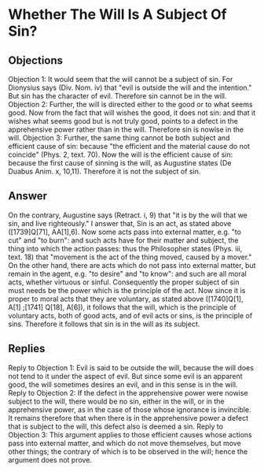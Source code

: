 # Whether The Will Is A Subject Of Sin?
## Objections
Objection 1: It would seem that the will cannot be a subject of sin. For Dionysius says (Div. Nom. iv) that "evil is outside the will and the intention." But sin has the character of evil. Therefore sin cannot be in the will.
Objection 2: Further, the will is directed either to the good or to what seems good. Now from the fact that will wishes the good, it does not sin: and that it wishes what seems good but is not truly good, points to a defect in the apprehensive power rather than in the will. Therefore sin is nowise in the will.
Objection 3: Further, the same thing cannot be both subject and efficient cause of sin: because "the efficient and the material cause do not coincide" (Phys. 2, text. 70). Now the will is the efficient cause of sin: because the first cause of sinning is the will, as Augustine states (De Duabus Anim. x, 10,11). Therefore it is not the subject of sin.
## Answer
On the contrary, Augustine says (Retract. i, 9) that "it is by the will that we sin, and live righteously."
I answer that, Sin is an act, as stated above ([1739]Q[71], AA[1],6). Now some acts pass into external matter, e.g. "to cut" and "to burn": and such acts have for their matter and subject, the thing into which the action passes: thus the Philosopher states (Phys. iii, text. 18) that "movement is the act of the thing moved, caused by a mover." On the other hand, there are acts which do not pass into external matter, but remain in the agent, e.g. "to desire" and "to know": and such are all moral acts, whether virtuous or sinful. Consequently the proper subject of sin must needs be the power which is the principle of the act. Now since it is proper to moral acts that they are voluntary, as stated above ([1740]Q[1], A[1] ;[1741] Q[18], A[6]), it follows that the will, which is the principle of voluntary acts, both of good acts, and of evil acts or sins, is the principle of sins. Therefore it follows that sin is in the will as its subject.
## Replies
Reply to Objection 1: Evil is said to be outside the will, because the will does not tend to it under the aspect of evil. But since some evil is an apparent good, the will sometimes desires an evil, and in this sense is in the will.
Reply to Objection 2: If the defect in the apprehensive power were nowise subject to the will, there would be no sin, either in the will, or in the apprehensive power, as in the case of those whose ignorance is invincible. It remains therefore that when there is in the apprehensive power a defect that is subject to the will, this defect also is deemed a sin.
Reply to Objection 3: This argument applies to those efficient causes whose actions pass into external matter, and which do not move themselves, but move other things; the contrary of which is to be observed in the will; hence the argument does not prove.